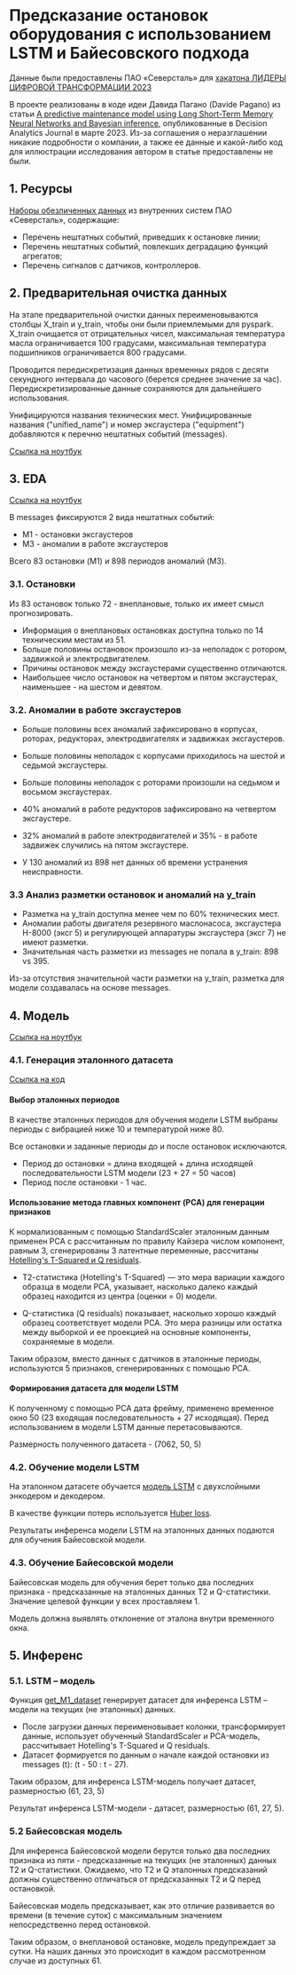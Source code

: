 # Предсказание остановок оборудования с использованием LSTM и Байесовского подхода 

Данные были предоставлены ПАО «Северсталь» для [хакатона ЛИДЕРЫ ЦИФРОВОЙ ТРАНСФОРМАЦИИ 2023](https://leaders2023.innoagency.ru/task_15)

В проекте реaлизованы в коде идеи Давида Пагано (Davide Pagano) из статьи [A predictive maintenance model using Long Short-Term Memory Neural Networks and Bayesian inference](https://www.sciencedirect.com/science/article/pii/S2772662223000140#b7), опубликованные в Decision Analytics Journal в марте 2023. Из-за соглашения о неразглашении никакие подробности о компании, а также ее данные и какой-либо код для иллюстрации исследования автором в статье предоставлены не были.


## 1. Ресурсы
[Наборы обезличенных данных](https://drive.google.com/file/d/1jrbfHULbZuCnwJQwNllQUFlCGpR_lHDc/view?usp=sharing) из внутренних систем ПАО «Северсталь», содержащие:

* Перечень нештатных событий, приведших к остановке линии;
* Перечень нештатных событий, повлекших деградацию функций агрегатов;
* Перечень сигналов с датчиков, контроллеров.


## 2. Предварительная очистка данных

На этапе предварительной очистки данных переименовываются столбцы X_train и y_train, чтобы они были приемлемыми для pyspark. 
X_train очищается от отрицательных чисел, максимальная температура масла ограничивается 100 градусами, максимальная температура подшипников ограничивается 800 градусами.

Проводится передискретизация данных временных рядов с десяти секундного интервала до часового (берется среднее значение за час).
Передискретизированные данные сохраняются для дальнейшего использования.

Унифицируются названия технических мест. Унифицированные названия ("unified_name") и номер эксгаустера ("equipment") добавляются к перечню нештатных событий (messages).

[Ссылка на ноутбук](https://github.com/YaninaK/predictive-maintenance/blob/main/notebooks/01_Read_clean_and_resample_data.ipynb)


## 3. EDA

[Ссылка на ноутбук](https://github.com/YaninaK/predictive-maintenance/blob/main/notebooks/02_EDA.ipynb)

В messages фиксируются 2 вида нештатных событий: 

* M1 - остановки эксгаустеров
* M3 - аномалии в работе эксгаустеров

Всего 83 остановки (M1) и 898 периодов аномалий (M3). 

### 3.1. Остановки

Из 83 остановок только 72 - внеплановые, только их имеет смысл прогнозировать.

* Информация о внеплановых остановках доступна только по 14 техническим местам из 51. 
* Больше половины остановок произошло из-за неполадок с ротором, задвижкой и электродвигателем. 
* Причины остановок между эксгаустерами существенно отличаются.
* Наибольшее число остановок на четвертом и пятом эксгаустерах, наименьшее - на шестом и девятом.

### 3.2. Аномалии в работе эксгаустеров

* Больше половины всех аномалий зафиксировано в корпусах, роторах, редукторах, электродвигателях и задвижках эксгаустеров.
* Больше половины неполадок с корпусами приходилось на шестой и седьмой эксгаустеры.
* Больше половины неполадок с роторами произошли на седьмом и восьмом эксгаустерах.
* 40% аномалий в работе редукторов зафиксировано на четвертом эксгаустере.
* 32% аномалий в работе электродвигателей и 35% - в работе задвижек случились на пятом эксгаустере.

* У 130 аномалий из 898 нет данных об времени устранения неисправности.

### 3.3 Анализ разметки остановок и аномалий на y_train

* Разметка на y_train доступна менее чем по 60% технических мест.
* Аномалии работы двигателя резервного маслонасоса, эксгаустера Н-8000 (эксг 5) и регулирующей аппаратуры эксгаустера (эксг 7) не имеют разметки.
* Значительная часть разметки из messages не попала в y_train: 898 vs 395.

Из-за отсутствия значительной части разметки на y_train, разметка для модели создавалась на основе messages.


## 4. Модель
[Ссылка на ноутбук](https://github.com/YaninaK/predictive-maintenance/blob/main/notebooks/03_Baseline_model.ipynb)

### 4.1. Генерация эталонного датасета
[Ссылка на код](https://github.com/YaninaK/predictive-maintenance/blob/main/src/predictive_maintenance/features/etalon_periods.py)

#### Выбор эталонных периодов

В качестве эталонных периодов для обучения модели LSTM выбраны периоды с вибрацией ниже 10 и температурой ниже 80.

Все остановки и заданные периоды до и после остановок исключаются. 
* Период до остановки = длина входящей + длина исходящей последовательности LSTM модели (23 + 27 = 50 часов) 
* Период после остановки - 1 час.


#### Использование метода главных компонент (PCA) для генерации признаков

К нормализованным с помощью StandardScaler эталонным данным применен PCA с рассчитанным по правилу Кайзера числом компонент, равным 3, сгенерированы 3 латентные переменные, рассчитаны [Hotelling's T-Squared и Q residuals](https://wiki.eigenvector.com/index.php?title=T-Squared_Q_residuals_and_Contributions).

* Т2-статистика (Hotelling's T-Squared) — это мера вариации каждого образца в модели PCA, указывает, насколько далеко каждый образец находится из центра (оценки = 0) модели.

* Q-статистика (Q residuals) показывает, насколько хорошо каждый образец соответствует модели PCA. Это мера разницы или остатка между выборкой и ее проекцией на основные компоненты, сохраняемые в модели.

Таким образом, вместо данных с датчиков в эталонные периоды, используются 5 признаков, сгенерированных с помощью PCA.


#### Формирования датасета для модели LSTM

К полученному с помощью PCA дата фрейму, применено временное окно 50 (23 входящая последовательность + 27 исходящая).
Перед использованием в модели LSTM данные перетасовываются.

Размерность полученного датасета - (7062, 50, 5)

### 4.2. Обучение модели LSTM

На эталонном датасете обучается [модель LSTM](https://github.com/YaninaK/predictive-maintenance/blob/main/src/predictive_maintenance/models/model_LSTM.py) с двухслойными энкодером и декодером. 

В качестве функции потерь используется [Huber loss](https://en.wikipedia.org/wiki/Huber_loss).

Результаты инференса модели LSTM на эталонных данных подаются для обучения Байесовской модели.

### 4.3. Обучение Байесовской модели

Байесовская модель для обучения берет только два последних признака - предсказанные на эталонных данных T2 и Q-статистики.
Значение целевой функции у всех проставляем 1.

Модель должна выявлять отклонение от эталона внутри временного окна.


## 5. Инференс

### 5.1. LSTM – модель

Функция [get_M1_dataset](https://github.com/YaninaK/predictive-maintenance/blob/main/src/predictive_maintenance/models/stoppages.py) генерирует датасет для инференса LSTM – модели на текущих (не эталонных) данных.

* После загрузки данных переименовывает колонки, трансформирует данные, использует обученный StandardScaler и PCA-модель, рассчитывает Hotelling's T-Squared и Q residuals.
* Датасет формируется по данным о начале каждой остановки из messages (t): (t - 50 : t - 27). 

Таким образом, для инференса LSTM-модель получает датасет, размерностью (61, 23, 5)

Результат инференса LSTM-модели - датасет, размерностью (61, 27, 5).


### 5.2 Байесовская модель

Для инференса Байесовской модели  берутся только два последних признака из пяти - предсказанные на текущих (не эталонных) данных T2 и Q-статистики.
Ожидаемо, что T2 и Q эталонных  предсказаний должны существенно отличаться от предсказанных T2 и Q перед остановкой.

Байесовская модель предсказывает, как это отличие развивается во времени (в течение суток) с максимальным значением непосредственно перед остановкой.

Таким образом, о внеплановой остановке, модель предупреждает за сутки. 
На наших данных это происходит в каждом рассмотренном случае из доступных 61.

